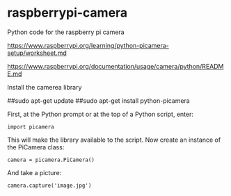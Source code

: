 # raspberrypi-camera
Python code for the raspberry pi camera

https://www.raspberrypi.org/learning/python-picamera-setup/worksheet.md

https://www.raspberrypi.org/documentation/usage/camera/python/README.md

Install the camerea library

##sudo apt-get update
##sudo apt-get install python-picamera

First, at the Python prompt or at the top of a Python script, enter:

    import picamera
    
This will make the library available to the script. Now create an instance of the PiCamera class:

    camera = picamera.PiCamera()
    
And take a picture:

    camera.capture('image.jpg')
    
    
